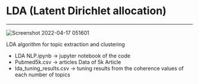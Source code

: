 # LDA (Latent Dirichlet allocation)
<hr>

![Screenshot 2022-04-17 051601](https://user-images.githubusercontent.com/59618586/163698711-5d59d9c1-d7d4-40e0-ad77-72bcb827b5b1.jpg)

LDA algorithm for topic extraction and clustering
* LDA NLP.ipynb -> jupyter notebook of the code
* Pubmed5k.csv -> articles Data of 5k Article
* lda_tuning_results.csv -> tuning results from the coherence values of each number of topics
